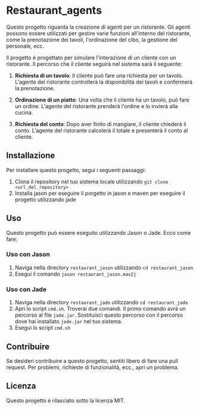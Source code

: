 # Restaurant_agents

Questo progetto riguarda la creazione di agenti per un ristorante. Gli agenti possono essere utilizzati per gestire varie funzioni all'interno del ristorante, come la prenotazione dei tavoli, l'ordinazione del cibo, la gestione del personale, ecc.

Il progetto è progettato per simulare l'interazione di un cliente con un ristorante. Il percorso che il cliente seguirà nel sistema sarà il seguente:

1. **Richiesta di un tavolo**: Il cliente può fare una richiesta per un tavolo. L'agente del ristorante controllerà la disponibilità dei tavoli e confermerà la prenotazione.

2. **Ordinazione di un piatto**: Una volta che il cliente ha un tavolo, può fare un ordine. L'agente del ristorante prenderà l'ordine e lo invierà alla cucina.

3. **Richiesta del conto**: Dopo aver finito di mangiare, il cliente chiederà il conto. L'agente del ristorante calcolerà il totale e presenterà il conto al cliente.

## Installazione

Per installare questo progetto, segui i seguenti passaggi:

1. Clona il repository nel tuo sistema locale utilizzando `git clone <url_del_repository>`
2. Installa jason per eseguire il porgetto in jason e maven per eseguire il progetto utilizzando jade

## Uso

Questo progetto può essere eseguito utilizzando Jason o Jade. Ecco come fare:

### Uso con Jason

1. Naviga nella directory `restaurant_jason` utilizzando `cd restaurant_jason`
2. Esegui il comando `jason restaurant_jason.mas2j`

### Uso con Jade

1. Naviga nella directory `restaurant_jade` utilizzando `cd restaurant_jade`
2. Apri lo script `cmd.sh`. Troverai due comandi. Il primo comando avrà un percorso al file `jade.jar`. Sostituisci questo percorso con il percorso dove hai installato `jade.jar` nel tuo sistema.
3. Esegui lo script `cmd.sh`

## Contribuire

Se desideri contribuire a questo progetto, sentiti libero di fare una pull request. Per problemi, richieste di funzionalità, ecc., apri un problema.

## Licenza

Questo progetto è rilasciato sotto la licenza MIT.